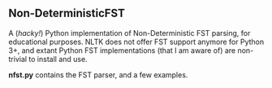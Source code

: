 ## Non-DeterministicFST
A (*hacky!*) Python implementation of Non-Deterministic FST parsing, for educational purposes. NLTK does not offer FST support anymore for Python 3+, and extant Python FST implementations (that I am aware of) are non-trivial to install and use. 

**nfst.py** contains the FST parser, and a few examples.
